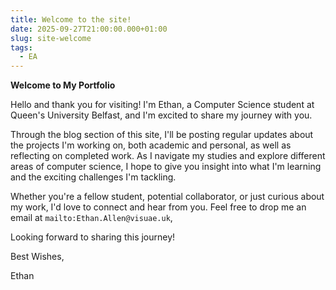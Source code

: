```yaml
---
title: Welcome to the site!
date: 2025-09-27T21:00:00.000+01:00
slug: site-welcome
tags:
  - EA
---
```

**Welcome to My Portfolio**

Hello and thank you for visiting! I'm Ethan, a Computer Science student at Queen's University Belfast, and I'm excited to share my journey with you.

Through the blog section of this site, I'll be posting regular updates about the projects I'm working on, both academic and personal, as well as reflecting on completed work. As I navigate my studies and explore different areas of computer science, I hope to give you insight into what I'm learning and the exciting challenges I'm tackling.

Whether you're a fellow student, potential collaborator, or just curious about my work, I'd love to connect and hear from you. Feel free to drop me an email at `mailto:Ethan.Allen@visuae.uk`,

Looking forward to sharing this journey!

Best Wishes,

Ethan
